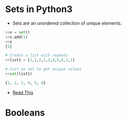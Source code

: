 # Sets in Python3

* Sets are an unordered collection of unique elements.
```python
>>x = set()
>>x.add(1)
>>x
{1}
```
```python
# Create a list with repeats
>>list1 = [1,1,2,2,3,4,5,6,1,1]

# Cast as set to get unique values
>>set(list1)

{1, 2, 3, 4, 5, 6}
```
* [Read This](https://github.com/Pierian-Data/Complete-Python-3-Bootcamp/blob/master/00-Python%20Object%20and%20Data%20Structure%20Basics/07-Sets%20and%20Booleans.ipynb)

# Booleans
